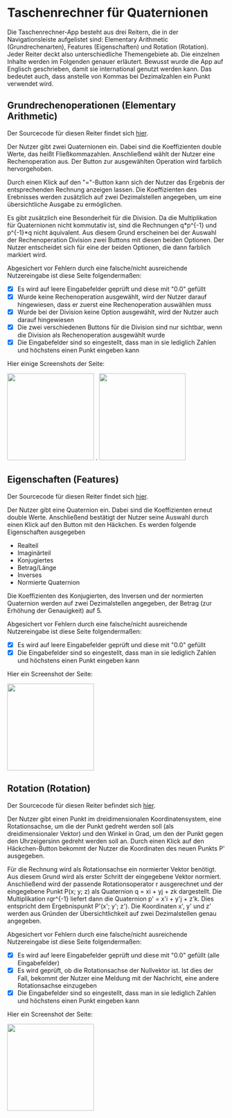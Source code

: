 # Taschenrechner für Quaternionen 
Die Taschenrechner-App besteht aus drei Reitern, die in der Navigationsleiste aufgelistet sind: Elementary Arithmetic (Grundrechenarten), Features (Eigenschaften) und Rotation (Rotation). Jeder Reiter deckt also unterschiedliche Themengebiete ab. Die einzelnen Inhalte werden im Folgenden genauer erläutert. Bewusst wurde die App auf Englisch geschrieben, damit sie international genutzt werden kann. Das bedeutet auch, dass anstelle von Kommas bei Dezimalzahlen ein Punkt verwendet wird.
## Grundrechenoperationen (Elementary Arithmetic) 
Der Sourcecode für diesen Reiter findet sich [hier](https://github.com/lenaaa-l/Quaternion-Calculator/blob/master/app/src/main/java/com/example/quaternion_calculator/ui/elementary_arithmetic/ElementaryArithmeticFragment.java).

Der Nutzer gibt zwei Quaternionen ein. Dabei sind die Koeffizienten double Werte, das heißt Fließkommazahlen. 
Anschließend wählt der Nutzer eine Rechenoperation aus. Der Button zur ausgewählten Operation wird farblich hervorgehoben. 

Durch einen Klick auf den "="-Button kann sich der Nutzer das Ergebnis der entsprechenden Rechnung anzeigen lassen. Die Koeffizienten des Erebnisses werden zusätzlich auf zwei Dezimalstellen angegeben, um eine übersichtliche Ausgabe zu ermöglichen. 

Es gibt zusätzlich eine Besonderheit für die Division. Da die Multiplikation für Quaternionen nicht kommutativ ist, sind die Rechnungen q*p^{-1} und p^{-1}*q nicht äquivalent. Aus diesem Grund erscheinen bei der Auswahl der Rechenoperation Division zwei Buttons mit diesen beiden Optionen. Der Nutzer entscheidet sich für eine der beiden Optionen, die dann farblich markiert wird. 

Abgesichert vor Fehlern durch eine falsche/nicht ausreichende Nutzereingabe ist diese Seite folgendermaßen: 
- [x] Es wird auf leere Eingabefelder geprüft und diese mit "0.0" gefüllt
- [x] Wurde keine Rechenoperation ausgewählt, wird der Nutzer darauf hingewiesen, dass er zuerst eine Rechenoperation auswählen muss 
- [x] Wurde bei der Division keine Option ausgewählt, wird der Nutzer auch darauf hingewiesen
- [x] Die zwei verschiedenen Buttons für die Division sind nur sichtbar, wenn die Division als Rechenoperation ausgewählt wurde
- [x] Die Eingabefelder sind so eingestellt, dass man in sie lediglich Zahlen und höchstens einen Punkt eingeben kann

Hier einige Screenshots der Seite: 

<img src="https://user-images.githubusercontent.com/56199607/92325235-3de63f80-f049-11ea-80d0-57c23dc64987.png" width="200"> .
<img src="https://user-images.githubusercontent.com/56199607/92325372-4b4ff980-f04a-11ea-94d2-30078ac8d7d3.png" width="200">

## Eigenschaften (Features)
Der Sourcecode für diesen Reiter findet sich [hier](https://github.com/lenaaa-l/Quaternion-Calculator/blob/master/app/src/main/java/com/example/quaternion_calculator/ui/features/FeaturesFragment.java).

Der Nutzer gibt eine Quaternion ein. Dabei sind die Koeffizienten erneut double Werte. Anschließend bestätigt der Nutzer seine Auswahl durch einen Klick auf den Button mit den Häckchen. 
Es werden folgende Eigenschaften ausgegeben 
- Realteil 
- Imaginärteil 
- Konjugiertes 
- Betrag/Länge
- Inverses 
- Normierte Quaternion

Die Koeffizienten des Konjugierten, des Inversen und der normierten Quaternion werden auf zwei Dezimalstellen angegeben, der Betrag (zur Erhöhung der Genauigkeit) auf 5. 

Abgesichert vor Fehlern durch eine falsche/nicht ausreichende Nutzereingabe ist diese Seite folgendermaßen:
- [x] Es wird auf leere Eingabefelder geprüft und diese mit "0.0" gefüllt
- [x] Die Eingabefelder sind so eingestellt, dass man in sie lediglich Zahlen und höchstens einen Punkt eingeben kann

Hier ein Screenshot der Seite:

<img src="https://user-images.githubusercontent.com/56199607/92325919-7e948780-f04e-11ea-9062-182f6ba7e9b1.png" width="200">

## Rotation (Rotation) 
Der Sourcecode für diesen Reiter befindet sich [hier](https://github.com/lenaaa-l/Quaternion-Calculator/blob/master/app/src/main/java/com/example/quaternion_calculator/ui/rotation/RotationFragment.java).

Der Nutzer gibt einen Punkt im dreidimensionalen Koordinatensystem, eine Rotationsachse, um die der Punkt gedreht werden soll (als dreidimensionaler Vektor) und den Winkel in Grad, um den der Punkt gegen den Uhrzeigersinn gedreht werden soll an. Durch einen Klick auf den Häckchen-Button bekommt der Nutzer die Koordinaten des neuen Punkts P' ausgegeben. 

Für die Rechnung wird als Rotationsachse ein normierter Vektor benötigt. Aus diesem Grund wird als erster Schritt der eingegebene Vektor normiert. Anschließend wird der passende Rotationsoperator r ausgerechnet und der eingegebene Punkt P(x; y; z) als Quaternion q = xi + yj + zk dargestellt. Die Multiplikation r*q*r^{-1} liefert dann die Quaternion p' = x'i + y'j + z'k. Dies entspricht dem Ergebnispunkt P'(x'; y'; z'). Die Koordinaten x', y' und z' werden aus Gründen der Übersichtlichkeit auf zwei Dezimalstellen genau angegeben. 

Abgesichert vor Fehlern durch eine falsche/nicht ausreichende Nutzereingabe ist diese Seite folgendermaßen:
- [x] Es wird auf leere Eingabefelder geprüft und diese mit "0.0" gefüllt (alle Eingabefelder)
- [x] Es wird geprüft, ob die Rotationsachse der Nullvektor ist. Ist dies der Fall, bekommt der Nutzer eine Meldung mit der Nachricht, eine andere Rotationsachse einzugeben
- [x] Die Eingabefelder sind so eingestellt, dass man in sie lediglich Zahlen und höchstens einen Punkt eingeben kann

Hier ein Screenshot der Seite:

<img src="https://user-images.githubusercontent.com/56199607/92326978-7fc9b280-f056-11ea-8e56-714bb1e02133.png" width="200">

